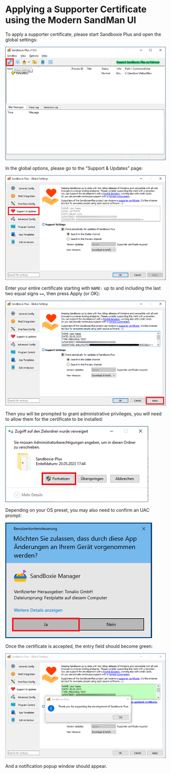 # Applying a Supporter Certificate using the Modern SandMan UI

To apply a supporter certificate, please start Sandboxie Plus and open the global settings:

![](../Media/PlusCert1.png)

In the global options, please go to the "Support & Updates" page:

![](../Media/PlusCert2.png)

Enter your entire certificate starting with `NAME:` up to and including the last two equal signs `==`, then press Apply (or OK):

![](../Media/PlusCert3b.png)

Then you will be prompted to grant administrative privileges, you will need to allow them for the certificate to be installed:

![](../Media/PlusCert4.png)

Depending on your OS preset, you may also need to confirm an UAC prompt:

![](../Media/PlusCert5b.png)

Once the certificate is accepted, the entry field should become green:

![](../Media/PlusCert6.png)

And a notification popup window should appear.
